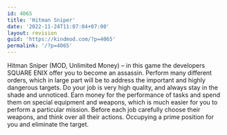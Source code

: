 ```yaml
---
id: 4065
title: 'Hitman Sniper'
date: '2022-11-24T11:07:04+07:00'
layout: revision
guid: 'https://kindmod.com/?p=4065'
permalink: '/?p=4065'
---
```


Hitman Sniper (MOD, Unlimited Money) – in this game the developers SQUARE ENIX offer you to become an assassin. Perform many different orders, which in large part will be to address the important and highly dangerous targets. Do your job is very high quality, and always stay in the shade and unnoticed. Earn money for the performance of tasks and spend them on special equipment and weapons, which is much easier for you to perform a particular mission. Before each job carefully choose their weapons, and think over all their actions. Occupying a prime position for you and eliminate the target.